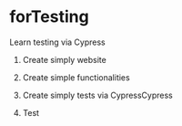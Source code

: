 # forTesting
Learn testing via Cypress

1. Create simply website 

2. Create simple functionalities 

3. Create simply tests via CypressCypress

4. Test